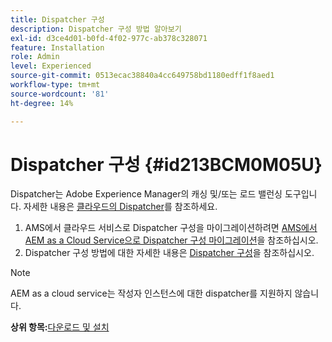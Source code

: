 ```yaml
---
title: Dispatcher 구성
description: Dispatcher 구성 방법 알아보기
exl-id: d3ce4d01-b0fd-4f02-977c-ab378c328071
feature: Installation
role: Admin
level: Experienced
source-git-commit: 0513ecac38840a4cc649758bd1180edff1f8aed1
workflow-type: tm+mt
source-wordcount: '81'
ht-degree: 14%

---
```


# Dispatcher 구성 {#id213BCM0M05U}

Dispatcher는 Adobe Experience Manager의 캐싱 및/또는 로드 밸런싱 도구입니다. 자세한 내용은 [클라우드의 Dispatcher](https://experienceleague.adobe.com/docs/experience-manager-cloud-service/implementing/content-delivery/disp-overview.html?lang=ko)를 참조하세요.

1. AMS에서 클라우드 서비스로 Dispatcher 구성을 마이그레이션하려면 [AMS에서 AEM as a Cloud Service으로 Dispatcher 구성 마이그레이션](https://experienceleague.adobe.com/docs/experience-manager-cloud-service/implementing/content-delivery/ams-aem.html?lang=ko)을 참조하십시오.
1. Dispatcher 구성 방법에 대한 자세한 내용은 [Dispatcher 구성](https://experienceleague.adobe.com/docs/experience-manager-dispatcher/using/configuring/dispatcher-configuration.html?lang=ko-KR)을 참조하십시오.

>[!NOTE]
>
> AEM as a cloud service는 작성자 인스턴스에 대한 dispatcher를 지원하지 않습니다.

**상위 항목:**&#x200B;[&#x200B;다운로드 및 설치](download-install.md)
